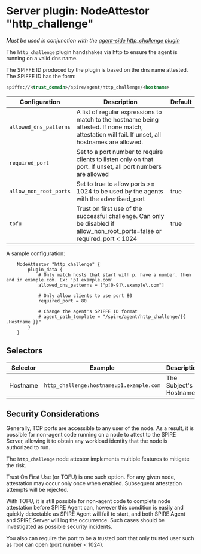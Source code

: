 # Server plugin: NodeAttestor "http_challenge"

*Must be used in conjunction with the [agent-side http_challenge plugin](plugin_agent_nodeattestor_http_challenge.md)*

The `http_challenge` plugin handshakes via http to ensure the agent is running on a valid
dns name.

The SPIFFE ID produced by the plugin is based on the dns name attested.
The SPIFFE ID has the form:

```xml
spiffe://<trust_domain>/spire/agent/http_challenge/<hostname>
```

| Configuration           | Description                                                                                                                                               | Default                             |
|-------------------------|-----------------------------------------------------------------------------------------------------------------------------------------------------------|-------------------------------------|
| `allowed_dns_patterns`  | A list of regular expressions to match to the hostname being attested. If none match, attestation will fail. If unset, all hostnames are allowed.         |                                     |
| `required_port`         | Set to a port number to require clients to listen only on that port. If unset, all port numbers are allowed                                               |                                     |
| `allow_non_root_ports`  | Set to true to allow ports >= 1024 to be used by the agents with the advertised_port                                                                      | true                                |
| `tofu`                  | Trust on first use of the successful challenge. Can only be disabled if allow_non_root_ports=false or required_port < 1024                                | true                                |

A sample configuration:

```hcl
    NodeAttestor "http_challenge" {
        plugin_data {
            # Only match hosts that start with p, have a number, then end in example.com. Ex: 'p1.example.com'
            allowed_dns_patterns = ["p[0-9]\.example\.com"]

            # Only allow clients to use port 80
            required_port = 80

            # Change the agent's SPIFFE ID format
            # agent_path_template = "/spire/agent/http_challenge/{{ .Hostname }}"
        }
    }
```

## Selectors

| Selector | Example                                  | Description            |
|----------|------------------------------------------|------------------------|
| Hostname | `http_challenge:hostname:p1.example.com` | The Subject's Hostname |

## Security Considerations

Generally, TCP ports are accessible to any user of the node. As a result, it is possible for non-agent code running on a node to attest to the SPIRE Server, allowing it to obtain any workload identity that the node is authorized to run.

The `http_challenge` node attestor implements multiple features to mitigate the risk.

Trust On First Use (or TOFU) is one such option. For any given node, attestation may occur only once when enabled. Subsequent attestation attempts will be rejected.

With TOFU, it is still possible for non-agent code to complete node attestation before SPIRE Agent can, however this condition is easily and quickly detectable as SPIRE Agent will fail to start, and both SPIRE Agent and SPIRE Server will log the occurrence. Such cases should be investigated as possible security incidents.

You also can require the port to be a trusted port that only trusted user such as root can open (port number < 1024).
